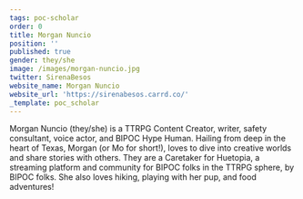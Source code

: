 ```yaml
---
tags: poc-scholar
order: 0
title: Morgan Nuncio
position: ''
published: true
gender: they/she
image: /images/morgan-nuncio.jpg
twitter: SirenaBesos
website_name: Morgan Nuncio
website_url: 'https://sirenabesos.carrd.co/'
_template: poc_scholar
---
```


Morgan Nuncio (they/she) is a TTRPG Content Creator, writer, safety consultant, voice actor, and BIPOC Hype Human. Hailing from deep in the heart of Texas, Morgan (or Mo for short!), loves to dive into creative worlds and share stories with others. They are a Caretaker for Huetopia, a streaming platform and community for BIPOC folks in the TTRPG sphere, by BIPOC folks. She also loves hiking, playing with her pup, and food adventures!
